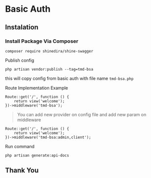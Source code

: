 # Basic Auth

## Instalation 
### Install Package Via Composer
`composer require shinedira/shine-swagger`

Publish config
```
php artisan vendor:publish --tag=tmd-bsa
```
this will copy config from basic auth with file name `tmd-bsa.php`

Route Implementation Example
```
Route::get('/', function () {
    return view('welcome');
})->middleware('tmd-bsa');
```

>You can add new provider on config file and add new param on middleware
```
Route::get('/', function () {
    return view('welcome');
})->middleware('tmd-bsa:admin,client');
```

Run command
```
php artisan generate:api-docs
```

## Thank You
